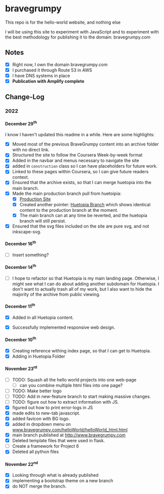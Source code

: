 # bravegrumpy

This repo is for the hello-world website, and nothing else

I will be using this site to experiment with JavaScript and to experiment with
the best methodology for publishing it to the domain: bravegrumpy.com

## Notes

- [x] Right now, I own the domain bravegrumpy.com
- [x] I purchased it through Route 53 in AWS
- [x] I have DNS systems in place
- [x] __Publication with Amplify complete__

## Change-Log

### 2022

#### December 29<sup>th</sup>

I know I haven't updated this readme in a while. Here are some highlights:

- [x] Moved most of the previous BraveGrumpy content into an archive folder with no direct link.
- [x] Structured the site to follow the Coursera Week-by-week format
- [x] Added in the navbar and menus necessary to navigate the site
- [x] added in `construction` class so I can have placeholders for future work.
- [x] Linked to these pages within Coursera, so I can give future readers context.
- [x] Ensured that the archive exists, so that I can merge huetopia into the main branch.
- [x] Made the main production branch pull from huetoipia:
  - [x] [Production Site](https://www.bravegrumpy.com)
  - [x] Created another pointer: [Huetopia Branch](https://huetopia.bravegrumpy.com) which shows identical content to the production branch at the moment.
  - [x] The main branch can at any time be reverted, and the huetopia branch will still persist.
- [x] Ensured that the svg files included on the site are pure svg, and not inkscape-svg. 

#### December 16<sup>th</sup>

- [ ] Insert something?

#### December 14<sup>th</sup>

- [ ] I hope to refactor so that Huetopia is my main landing page. Otherwise, I might see what I can do about adding another subdomain for Huetopia.
I don't want to actually trash all of my work, but I also want to hide the majority of the archive from public viewing.

#### December 11<sup>th</sup>

-[x] Added in all Huetopia content.

- [x] Successfully implemented responsive web design.

#### December 10<sup>th</sup>

- [x] Creating reference withing index page, so that I can get to Huetopia.
- [x] Adding in Huetopia Folder

#### November 23<sup>rd</sup>

- [ ] TODO: Squash all the hello world projects into one web-page
  - [ ] can you combine multiple html files into one page?
- [ ] TODO: Make better logo
- [ ] TODO: Add in new-feature branch to start making massive changes.
- [ ] TODO: figure out how to extract information with JS.
- [x] figured out how to print error-logs in JS
- [x] made edits to new-tab javascript.
- [x] added favicon with BG logo.
- [x] added in dropdown menu on www.bravegrumpy.com/helloWorld/helloWorld_html.html
- [x] main branch published at <http://www.bravegrumpy.com>
- [x] Deleted template files that were used in flask.
- [ ] Create a framework for Project 6
- [x] Deleted all python files

#### November 22<sup>nd</sup>

- [x] Looking through what is already published
- [x] implementing a bootstrap theme on a new branch
- [x] do NOT merge the branch.
